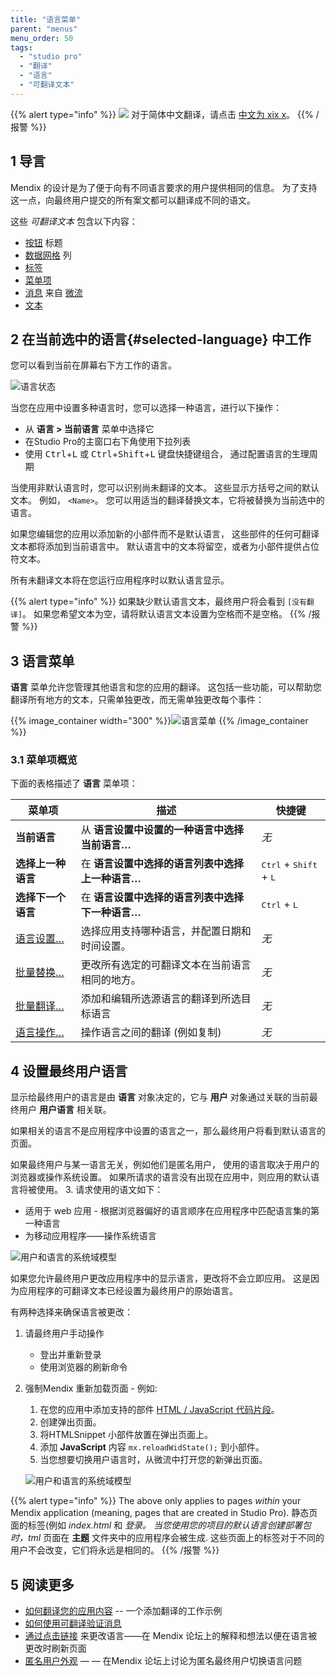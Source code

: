 ```yaml
---
title: "语言菜单"
parent: "menus"
menu_order: 50
tags:
  - "studio pro"
  - "翻译"
  - "语言"
  - "可翻译文本"
---
```


{{% alert type="info" %}}
<img src="attachments/chinese-translation/china.png" style="display: inline-block; margin: 0" /> 对于简体中文翻译，请点击 [中文为 xix x](https://cdn.mendix.tencent-cloud.com/documentation/refguide8/translatable-texts.pdf)。
{{% /报警 %}}

## 1 导言

Mendix 的设计是为了便于向有不同语言要求的用户提供相同的信息。 为了支持这一点，向最终用户提交的所有案文都可以翻译成不同的语文。

这些 *可翻译文本* 包含以下内容：

* [按钮](button-widgets) 标题
* [数据网格](data-grid) 列
* [标签](标签)
* [菜单项](menu#menu-item)
* [消息](show-message) 来自 [微流](microflows)
* [文本](文本)

## 2 在当前选中的语言{#selected-language} 中工作

您可以看到当前在屏幕右下方工作的语言。

![语言状态](attachments/language/language-status.png)

当您在应用中设置多种语言时，您可以选择一种语言，进行以下操作：

* 从 **语言 > 当前语言** 菜单中选择它
* 在Studio Pro的主窗口右下角使用下拉列表
* 使用 <kbd>Ctrl</kbd>+<kbd>L</kbd> 或 <kbd>Ctrl</kbd>+<kbd>Shift</kbd>+<kbd>L</kbd> 键盘快捷键组合， 通过配置语言的生理周期

当使用非默认语言时，您可以识别尚未翻译的文本。 这些显示方括号之间的默认文本。 例如， `<Name>`。 您可以用适当的翻译替换文本，它将被替换为当前选中的语言。

如果您编辑您的应用以添加新的小部件而不是默认语言， 这些部件的任何可翻译文本都将添加到当前语言中。 默认语言中的文本将留空，或者为小部件提供占位符文本。

所有未翻译文本将在您运行应用程序时以默认语言显示。

{{% alert type="info" %}}
如果缺少默认语言文本，最终用户将会看到 `[没有翻译]`。 如果您希望文本为空，请将默认语言文本设置为空格而不是空格。
{{% /报警 %}}

## 3 语言菜单

**语言** 菜单允许您管理其他语言和您的应用的翻译。 这包括一些功能，可以帮助您翻译所有地方的文本，只需单独更改，而无需单独更改每个事件：

{{% image_container width="300" %}}![语言菜单](attachments/language/language-menu.png)
{{% /image_container %}}

### 3.1 菜单项概览

下面的表格描述了 **语言** 菜单项：

| 菜单项                          | 描述                          | 快捷键                                               |
| ---------------------------- | --------------------------- | ------------------------------------------------- |
| **当前语言**                     | 从 **语言设置中设置的一种语言中选择当前语言…**  | *无*                                               |
| **选择上一种语言**                  | 在 **语言设置中选择的语言列表中选择上一种语言…** | <kbd>Ctrl</kbd> + <kbd>Shift</kbd> + <kbd>L</kbd> |
| **选择下一个语言**                  | 在 **语言设置中选择的语言列表中选择下一种语言…** | <kbd>Ctrl</kbd> + <kbd>L</kbd>                    |
| [语言设置…](language-settings)   | 选择应用支持哪种语言，并配置日期和时间设置。      | *无*                                               |
| [批量替换…](batch-replace)       | 更改所有选定的可翻译文本在当前语言相同的地方。     | *无*                                               |
| [批量翻译…](batch-translate)     | 添加和编辑所选源语言的翻译到所选目标语言        | *无*                                               |
| [语言操作…](language-operations) | 操作语言之间的翻译 (例如复制)            | *无*                                               |

## 4 设置最终用户语言

显示给最终用户的语言是由 **语言** 对象决定的，它与 **用户** 对象通过关联的当前最终用户 **用户语言** 相关联。

如果相关的语言不是应用程序中设置的语言之一，那么最终用户将看到默认语言的页面。

如果最终用户与某一语言无关，例如他们是匿名用户， 使用的语言取决于用户的浏览器或操作系统设置。 如果所请求的语言没有出现在应用中，则应用的默认语言将被使用。 3. 请求使用的语文如下：

* 适用于 web 应用 - 根据浏览器偏好的语言顺序在应用程序中匹配语言集的第一种语言
* 为移动应用程序——操作系统语言

![用户和语言的系统域模型](attachments/language/user-language-domain-model.png)

如果您允许最终用户更改应用程序中的显示语言，更改将不会立即应用。 这是因为应用程序的可翻译文本已经设置为最终用户的原始语言。

有两种选择来确保语言被更改：

1. 请最终用户手动操作
    * 登出并重新登录
    * 使用浏览器的刷新命令
2. 强制Mendix 重新加载页面 - 例如:
    1. 在您的应用中添加支持的部件 [HTML / JavaScript 代码片段](https://marketplace.mendix.com/link/component/56/)。
    2. 创建弹出页面。
    3. 将HTMLSnippet 小部件放置在弹出页面上。
    4. 添加 **JavaScript** 内容 `mx.reloadWidState();` 到小部件。
    5. 当您想要切换用户语言时，从微流中打开您的新弹出页面。

    ![用户和语言的系统域模型](attachments/language/reload-with-state.png)

{{% alert type="info" %}}
The above only applies to pages *within* your Mendix application (meaning, pages that are created in Studio Pro). 静态页面的标签(例如 *index.html* 和 *登录。 当您使用您的项目的默认语言创建部署包时，tml* 页面在 **主题** 文件夹中的应用程序会被生成. 这些页面上的标签对于不同的用户不会改变，它们将永远是相同的。
{{% /报警 %}}

## 5 阅读更多

* [如何翻译您的应用内容](/howto8/collaboration-requirements-management/translate-your-app-content) -- 一个添加翻译的工作示例
* [如何使用可翻译验证消息](/howto8/logic-business-rules/translatable-validation-messages)
* [通过点击链接](https://forum.mendixcloud.com/link/questions/91821) 来更改语言——在 Mendix 论坛上的解释和想法以便在语言被更改时刷新页面
* [匿名用户外观](https://forum.mendixcloud.com/link/questions/91676) — — 在Mendix 论坛上讨论为匿名最终用户切换语言问题
